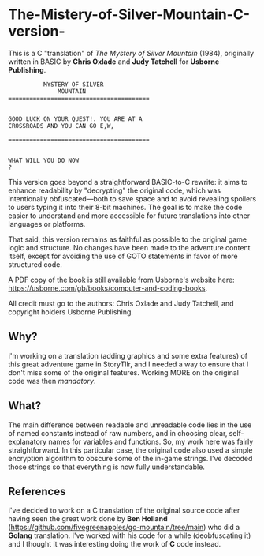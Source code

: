 # The-Mistery-of-Silver-Mountain-C-version-
This is a C "translation" of *The Mystery of Silver Mountain* (1984), originally written in BASIC by **Chris Oxlade** and **Judy Tatchell** for **Usborne Publishing**.

```
          MYSTERY OF SILVER
              MOUNTAIN
========================================


GOOD LUCK ON YOUR QUEST!. YOU ARE AT A
CROSSROADS AND YOU CAN GO E,W,

========================================


WHAT WILL YOU DO NOW 
?
```

This version goes beyond a straightforward BASIC-to-C rewrite: it aims to enhance readability by "decrypting" the original code, which was intentionally obfuscated—both to save space and to avoid revealing spoilers to users typing it into their 8-bit machines. The goal is to make the code easier to understand and more accessible for future translations into other languages or platforms.

That said, this version remains as faithful as possible to the original game logic and structure. No changes have been made to the adventure content itself, except for avoiding the use of GOTO statements in favor of more structured code.

A PDF copy of the book is still available from Usborne's website here: https://usborne.com/gb/books/computer-and-coding-books.

All credit must go to the authors: Chris Oxlade and Judy Tatchell, and copyright holders Usborne Publishing.

## Why?

I'm working on a translation (adding graphics and some extra features) of this great adventure game in StoryTllr, and I needed a way to ensure that I don't miss some of the original features. Working MORE on the original code was then *mandatory*.

## What?

The main difference between readable and unreadable code lies in the use of named constants instead of raw numbers, and in choosing clear, self-explanatory names for variables and functions. So, my work here was fairly straightforward. In this particular case, the original code also used a simple encryption algorithm to obscure some of the in-game strings. I’ve decoded those strings so that everything is now fully understandable.

## References
I've decided to work on a C translation of the original source code after having seen the great work done by **Ben Holland** (https://github.com/fivegreenapples/go-mountain/tree/main) who did a **Golang** translation. I've worked with his code for a while (deobfuscating it) and I thought it was interesting doing the work of **C** code instead.
